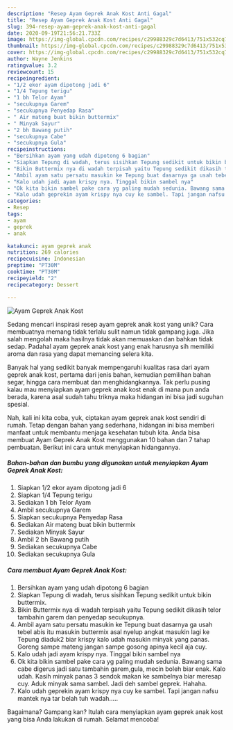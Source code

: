```yaml
---
description: "Resep Ayam Geprek Anak Kost Anti Gagal"
title: "Resep Ayam Geprek Anak Kost Anti Gagal"
slug: 394-resep-ayam-geprek-anak-kost-anti-gagal
date: 2020-09-19T21:56:21.733Z
image: https://img-global.cpcdn.com/recipes/c29988329c7d6413/751x532cq70/ayam-geprek-anak-kost-foto-resep-utama.jpg
thumbnail: https://img-global.cpcdn.com/recipes/c29988329c7d6413/751x532cq70/ayam-geprek-anak-kost-foto-resep-utama.jpg
cover: https://img-global.cpcdn.com/recipes/c29988329c7d6413/751x532cq70/ayam-geprek-anak-kost-foto-resep-utama.jpg
author: Wayne Jenkins
ratingvalue: 3.2
reviewcount: 15
recipeingredient:
- "1/2 ekor ayam dipotong jadi 6"
- "1/4 Tepung terigu"
- "1 bh Telor Ayam"
- "secukupnya Garem"
- "secukupnya Penyedap Rasa"
- " Air mateng buat bikin buttermix"
- " Minyak Sayur"
- "2 bh Bawang putih"
- "secukupnya Cabe"
- "secukupnya Gula"
recipeinstructions:
- "Bersihkan ayam yang udah dipotong 6 bagian"
- "Siapkan Tepung di wadah, terus sisihkan Tepung sedikit untuk bikin buttermix."
- "Bikin Buttermix nya di wadah terpisah yaitu Tepung sedikit dikasih telor tambahin garem dan penyedap secukupnya."
- "Ambil ayam satu persatu masukin ke Tepung buat dasarnya ga usah tebel abis itu masukin buttermix asal nyelup angkat masukin lagi ke Tepung diaduk2 biar krispy kalo udah masukin minyak yang panas. Goreng sampe mateng jangan sampe gosong apinya kecil aja cuy."
- "Kalo udah jadi ayam krispy nya. Tinggal bikin sambel nya"
- "Ok kita bikin sambel pake cara yg paling mudah sedunia. Bawang sama cabe digerus jadi satu tambahin garem,gula, mecin boleh biar enak. Kalo udah. Kasih minyak panas 3 sendok makan ke sambelnya biar meresap cuy. Aduk minyak sama sambel. Jadi deh sambel geprek. Hahaha."
- "Kalo udah geprekin ayam krispy nya cuy ke sambel. Tapi jangan nafsu mantek nya tar belah tuh wadah....."
categories:
- Resep
tags:
- ayam
- geprek
- anak

katakunci: ayam geprek anak 
nutrition: 269 calories
recipecuisine: Indonesian
preptime: "PT30M"
cooktime: "PT30M"
recipeyield: "2"
recipecategory: Dessert

---
```



![Ayam Geprek Anak Kost](https://img-global.cpcdn.com/recipes/c29988329c7d6413/751x532cq70/ayam-geprek-anak-kost-foto-resep-utama.jpg)

Sedang mencari inspirasi resep ayam geprek anak kost yang unik? Cara membuatnya memang tidak terlalu sulit namun tidak gampang juga. Jika salah mengolah maka hasilnya tidak akan memuaskan dan bahkan tidak sedap. Padahal ayam geprek anak kost yang enak harusnya sih memiliki aroma dan rasa yang dapat memancing selera kita.

Banyak hal yang sedikit banyak mempengaruhi kualitas rasa dari ayam geprek anak kost, pertama dari jenis bahan, kemudian pemilihan bahan segar, hingga cara membuat dan menghidangkannya. Tak perlu pusing kalau mau menyiapkan ayam geprek anak kost enak di mana pun anda berada, karena asal sudah tahu triknya maka hidangan ini bisa jadi suguhan spesial.




Nah, kali ini kita coba, yuk, ciptakan ayam geprek anak kost sendiri di rumah. Tetap dengan bahan yang sederhana, hidangan ini bisa memberi manfaat untuk membantu menjaga kesehatan tubuh kita. Anda bisa membuat Ayam Geprek Anak Kost menggunakan 10 bahan dan 7 tahap pembuatan. Berikut ini cara untuk menyiapkan hidangannya.

<!--inarticleads1-->

##### Bahan-bahan dan bumbu yang digunakan untuk menyiapkan Ayam Geprek Anak Kost:

1. Siapkan 1/2 ekor ayam dipotong jadi 6
1. Siapkan 1/4 Tepung terigu
1. Sediakan 1 bh Telor Ayam
1. Ambil secukupnya Garem
1. Siapkan secukupnya Penyedap Rasa
1. Sediakan  Air mateng buat bikin buttermix
1. Sediakan  Minyak Sayur
1. Ambil 2 bh Bawang putih
1. Sediakan secukupnya Cabe
1. Sediakan secukupnya Gula




<!--inarticleads2-->

##### Cara membuat Ayam Geprek Anak Kost:

1. Bersihkan ayam yang udah dipotong 6 bagian
1. Siapkan Tepung di wadah, terus sisihkan Tepung sedikit untuk bikin buttermix.
1. Bikin Buttermix nya di wadah terpisah yaitu Tepung sedikit dikasih telor tambahin garem dan penyedap secukupnya.
1. Ambil ayam satu persatu masukin ke Tepung buat dasarnya ga usah tebel abis itu masukin buttermix asal nyelup angkat masukin lagi ke Tepung diaduk2 biar krispy kalo udah masukin minyak yang panas. Goreng sampe mateng jangan sampe gosong apinya kecil aja cuy.
1. Kalo udah jadi ayam krispy nya. Tinggal bikin sambel nya
1. Ok kita bikin sambel pake cara yg paling mudah sedunia. Bawang sama cabe digerus jadi satu tambahin garem,gula, mecin boleh biar enak. Kalo udah. Kasih minyak panas 3 sendok makan ke sambelnya biar meresap cuy. Aduk minyak sama sambel. Jadi deh sambel geprek. Hahaha.
1. Kalo udah geprekin ayam krispy nya cuy ke sambel. Tapi jangan nafsu mantek nya tar belah tuh wadah.....




Bagaimana? Gampang kan? Itulah cara menyiapkan ayam geprek anak kost yang bisa Anda lakukan di rumah. Selamat mencoba!
